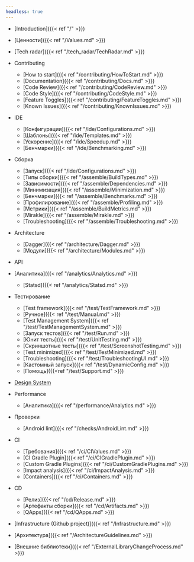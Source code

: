 ```yaml
---
headless: true
---
```


- [Introduction]({{< ref "/" >}})
- [Ценности]({{< ref "/Values.md" >}})
- [Tech radar]({{< ref "/tech_radar/TechRadar.md" >}})

- Contributing
    - [How to start]({{< ref "/contributing/HowToStart.md" >}})
    - [Documentation]({{< ref "/contributing/Docs.md" >}})
    - [Code Review]({{< ref "/contributing/CodeReview.md" >}})
    - [Code Style]({{< ref "/contributing/CodeStyle.md" >}})
    - [Feature Toggles]({{< ref "/contributing/FeatureToggles.md" >}})
    - [Known Issues]({{< ref "/contributing/KnownIssues.md" >}})
- IDE
    - [Конфигурации]({{< ref "/ide/Configurations.md" >}})
    - [Шаблоны]({{< ref "/ide/Templates.md" >}})
    - [Ускорение]({{< ref "/ide/Speedup.md" >}})
    - [Бенчмарки]({{< ref "/ide/Benchmarking.md" >}})
- Сборка
    - [Запуск]({{< ref "/ide/Configurations.md" >}})
    - [Типы сборки]({{< ref "/assemble/BuildTypes.md" >}})
    - [Зависимости]({{< ref "/assemble/Dependencies.md" >}})
    - [Минимизация]({{< ref "/assemble/Minimization.md" >}})
    - [Бенчмарки]({{< ref "/assemble/Benchmarks.md" >}})
    - [Профилирование]({{< ref "/assemble/Profiling.md" >}})
    - [Метрики]({{< ref "/assemble/BuildMetrics.md" >}})
    - [Mirakle]({{< ref "/assemble/Mirakle.md" >}})
    - [Troubleshooting]({{< ref "/assemble/Troubleshooting.md" >}})
- Architecture
    - [Dagger]({{< ref "/architecture/Dagger.md" >}})
    - [Модули]({{< ref "/architecture/Modules.md" >}})
- API
- [Аналитика]({{< ref "/analytics/Analytics.md" >}})
    - [Statsd]({{< ref "/analytics/Statsd.md" >}})
- Тестирование
    - [Test framework]({{< ref "/test/TestFramework.md" >}})
    - [Ручное]({{< ref "/test/Manual.md" >}})
    - [Test Management System]({{< ref "/test/TestManagementSystem.md" >}})
    - [Запуск тестов]({{< ref "/test/Run.md" >}})
    - [Юнит тесты]({{< ref "/test/UnitTesting.md" >}})
    - [Скриншотные тесты]({{< ref "/test/ScreenshotTesting.md" >}})
    - [Test minimized]({{< ref "/test/TestMinimized.md" >}})
    - [Troubleshooting]({{< ref "/test/TroubleshootingUI.md" >}})
    - [Кастомный запуск]({{< ref "/test/DynamicConfig.md" >}})
    - [Помощь]({{<ref "/test/Support.md" >}})
- [Design System](http://links.k.avito.ru/ff)
- Performance
    - [Аналитика]({{< ref "/performance/Analytics.md" >}})
- Проверки
    - [Android lint]({{< ref "/checks/AndroidLint.md" >}})
- CI
    - [Требования]({{< ref "/ci/CIValues.md" >}})
    - [CI Gradle Plugin]({{< ref "/ci/CIGradlePlugin.md" >}})
    - [Custom Gradle Plugins]({{< ref "/ci/CustomGradlePlugins.md" >}})
    - [Impact analysis]({{< ref "/ci/ImpactAnalysis.md" >}})
    - [Containers]({{< ref "/ci/Containers.md" >}})
- CD
    - [Релиз]({{< ref "/cd/Release.md" >}})
    - [Артефакты сборки]({{< ref "/cd/Artifacts.md" >}})
    - [QApps]({{< ref "/cd/QApps.md" >}})
- [Infrastructure (Github project)]({{< ref "/Infrastructure.md" >}})

- [Архитектура]({{< ref "/ArchitectureGuidelines.md" >}})
- [Внешние библиотеки]({{< ref "/ExternalLibraryChangeProcess.md" >}})
